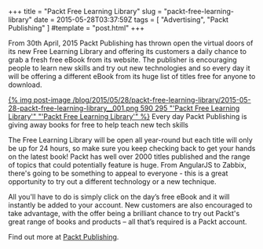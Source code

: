 +++
title = "Packt Free Learning Library"
slug = "packt-free-learning-library"
date = 2015-05-28T03:37:59Z
tags = [ "Advertising", "Packt Publishing" ]
#template = "post.html"
+++

From 30th April, 2015 Packt Publishing has thrown open the virtual doors of its new Free Learning Library and offering its customers a daily chance to grab a fresh free eBook from its website. The publisher is encouraging people to learn new skills and try out new technologies and so every day it will be offering a different eBook from its huge list of titles free for anyone to download.

[{% img post-image /blog/2015/05/28/packt-free-learning-library/2015-05-28-packt-free-learning-library__001.png 590 295 "'Packt Free Learning Library'" "'Packt Free Learning Library'" %}](/blog/2015/05/28/packt-free-learning-library/2015-05-28-packt-free-learning-library__001.png)
<span class="post-image-title">Every day Packt Publishing is giving away books for free to help teach new tech skills</span>

<!-- more -->

The Free Learning Library will be open all year-round but each title will only be up for 24 hours, so make sure you keep checking back to get your hands on the latest book! Packt has well over 2000 titles published and the range of topics that could potentially feature is huge. From AngularJS to Zabbix, there's going to be something to appeal to everyone - this is a great opportunity to try out a different technology or a new technique.

All you'll have to do is simply click on the day’s free eBook and it will instantly be added to your account. New customers are also encouraged to take advantage, with the offer being a brilliant chance to try out Packt's great range of books and products – all that’s required is a Packt account.

Find out more at [Packt Publishing](http://bit.ly/1erskqG).

